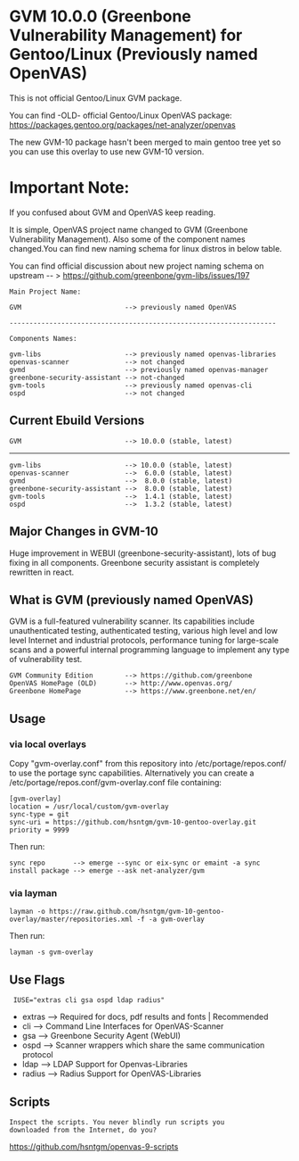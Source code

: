 # GVM 10.0.0 (Greenbone Vulnerability Management) for Gentoo/Linux (Previously named OpenVAS)

This is not official Gentoo/Linux GVM package.

You can find -OLD- official Gentoo/Linux OpenVAS package: 
https://packages.gentoo.org/packages/net-analyzer/openvas

The new GVM-10 package hasn't been merged to main gentoo tree yet so you can use this overlay to use new GVM-10 version.

# Important Note:

If you confused about GVM and OpenVAS keep reading.

It is simple, OpenVAS project name changed to GVM (Greenbone Vulnerability Management).
Also some of the component names changed.You can find new naming schema for linux distros in below table.

You can find official discussion about new project naming schema on upstream -- > https://github.com/greenbone/gvm-libs/issues/197

```
Main Project Name:

GVM                          --> previously named OpenVAS

-------------------------------------------------------------------

Components Names:

gvm-libs                     --> previously named openvas-libraries
openvas-scanner              --> not changed
gvmd                         --> previously named openvas-manager
greenbone-security-assistant --> not-changed
gvm-tools                    --> previously named openvas-cli
ospd                         --> not changed

```

## Current Ebuild Versions

    GVM                          --> 10.0.0 (stable, latest)

---------------------------------------

    gvm-libs                     --> 10.0.0 (stable, latest)
    openvas-scanner              -->  6.0.0 (stable, latest)
    gvmd                         -->  8.0.0 (stable, latest)
    greenbone-security-assistant -->  8.0.0 (stable, latest)
    gvm-tools                    -->  1.4.1 (stable, latest)
    ospd                         -->  1.3.2 (stable, latest)

## Major Changes in GVM-10

Huge improvement in WEBUI (greenbone-security-assistant), lots of bug fixing in all components. Greenbone security assistant is completely rewritten in react.


## What is GVM (previously named OpenVAS)

GVM is a full-featured vulnerability scanner. Its capabilities include unauthenticated testing, authenticated testing, various high level and low level Internet and industrial protocols, performance tuning for large-scale scans and a powerful internal programming language to implement any type of vulnerability test.

    GVM Community Edition        --> https://github.com/greenbone
    OpenVAS HomePage (OLD)       --> http://www.openvas.org/
    Greenbone HomePage           --> https://www.greenbone.net/en/

## Usage

### via local overlays

Copy "gvm-overlay.conf" from this repository into /etc/portage/repos.conf/ to use the portage sync capabilities.
Alternatively you can create a /etc/portage/repos.conf/gvm-overlay.conf file containing:

    [gvm-overlay]
    location = /usr/local/custom/gvm-overlay
    sync-type = git
    sync-uri = https://github.com/hsntgm/gvm-10-gentoo-overlay.git
    priority = 9999

Then run:

    sync repo       --> emerge --sync or eix-sync or emaint -a sync
    install package --> emerge --ask net-analyzer/gvm

### via layman

    layman -o https://raw.github.com/hsntgm/gvm-10-gentoo-overlay/master/repositories.xml -f -a gvm-overlay

Then run:

    layman -s gvm-overlay

## Use Flags

     IUSE="extras cli gsa ospd ldap radius"

 - extras     --> Required for docs, pdf results and fonts | Recommended
 - cli        --> Command Line Interfaces for OpenVAS-Scanner
 - gsa        --> Greenbone Security Agent (WebUI)
 - ospd       --> Scanner wrappers which share the same communication protocol
 - ldap       --> LDAP Support for Openvas-Libraries
 - radius     --> Radius Support for OpenVAS-Libraries

## Scripts

    Inspect the scripts. You never blindly run scripts you
    downloaded from the Internet, do you?
    
https://github.com/hsntgm/openvas-9-scripts
